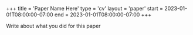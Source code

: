 +++
title = 'Paper Name Here'
type = 'cv'
layout = 'paper'
start = 2023-01-01T08:00:00-07:00
end = 2023-01-01T08:00:00-07:00
+++

Write about what you did for this paper